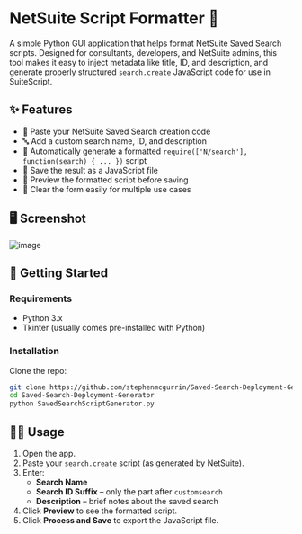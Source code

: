 # NetSuite Script Formatter 🧾

A simple Python GUI application that helps format NetSuite Saved Search scripts. Designed for consultants, developers, and NetSuite admins, this tool makes it easy to inject metadata like title, ID, and description, and generate properly structured `search.create` JavaScript code for use in SuiteScript.

## ✨ Features

- 📝 Paste your NetSuite Saved Search creation code
- 🔤 Add a custom search name, ID, and description
- 🔄 Automatically generate a formatted `require(['N/search'], function(search) { ... })` script
- 💾 Save the result as a JavaScript file
- 👀 Preview the formatted script before saving
- 🧹 Clear the form easily for multiple use cases

## 🖥️ Screenshot

![image](https://github.com/user-attachments/assets/71234069-3f8c-42ba-877b-3e4748b11144)

## 🚀 Getting Started

### Requirements

- Python 3.x
- Tkinter (usually comes pre-installed with Python)

### Installation

Clone the repo:

```bash
git clone https://github.com/stephenmcgurrin/Saved-Search-Deployment-Generator.git
cd Saved-Search-Deployment-Generator
python SavedSearchScriptGenerator.py
```

## 🧑‍💻 Usage

1. Open the app.
2. Paste your `search.create` script (as generated by NetSuite).
3. Enter:
   - **Search Name**
   - **Search ID Suffix** – only the part after `customsearch`
   - **Description** – brief notes about the saved search
4. Click **Preview** to see the formatted script.
5. Click **Process and Save** to export the JavaScript file.
